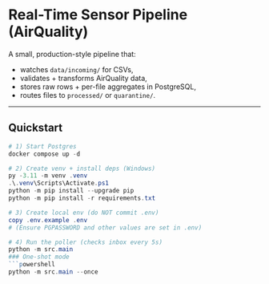 # Real-Time Sensor Pipeline (AirQuality)

A small, production-style pipeline that:
- watches `data/incoming/` for CSVs,
- validates + transforms AirQuality data,
- stores raw rows + per-file aggregates in PostgreSQL,
- routes files to `processed/` or `quarantine/`.

---

## Quickstart

```powershell
# 1) Start Postgres
docker compose up -d

# 2) Create venv + install deps (Windows)
py -3.11 -m venv .venv
.\.venv\Scripts\Activate.ps1
python -m pip install --upgrade pip
python -m pip install -r requirements.txt

# 3) Create local env (do NOT commit .env)
copy .env.example .env
# (Ensure PGPASSWORD and other values are set in .env)

# 4) Run the poller (checks inbox every 5s)
python -m src.main
### One-shot mode
```powershell
python -m src.main --once

